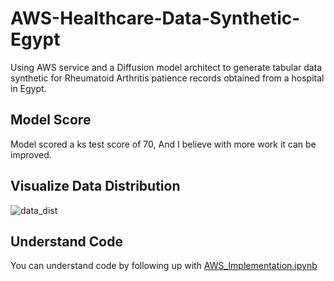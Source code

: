 # AWS-Healthcare-Data-Synthetic-Egypt
Using AWS service and a Diffusion model architect to generate tabular data synthetic for Rheumatoid Arthritis patience records obtained from a hospital in Egypt.
## Model Score
Model scored a ks test score of 70, And I believe with more work it can be improved.

## Visualize Data Distribution

![data_dist](https://user-images.githubusercontent.com/59775002/222745215-92aded76-7024-4743-a57b-60b7f5678971.png)


## Understand Code
You can understand code by following up with [AWS_Implementation.ipynb](AWS_Implementation.ipynb)
